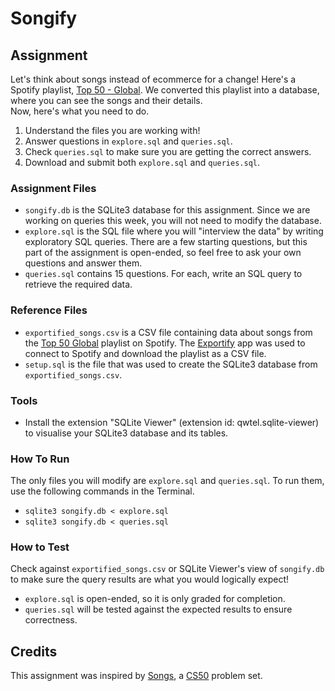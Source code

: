 # Songify
## Assignment
Let's think about songs instead of ecommerce for a change! Here's a Spotify playlist, [Top 50 - Global](https://open.spotify.com/playlist/37i9dQZEVXbMDoHDwVN2tF?si=bceb3d1ad17443a5). We converted this playlist into a database, where you can see the songs and their details.  
Now, here's what you need to do.
1. Understand the files you are working with!
2. Answer questions in `explore.sql` and `queries.sql`.
3. Check `queries.sql` to make sure you are getting the correct answers.
4. Download and submit both `explore.sql` and `queries.sql`.

### Assignment Files
* `songify.db` is the SQLite3 database for this assignment. Since we are working on queries this week, you will not need to modify the database.
* `explore.sql` is the SQL file where you will "interview the data" by writing exploratory SQL queries. There are a few starting questions, but this part of the assignment is open-ended, so feel free to ask your own questions and answer them.
* `queries.sql` contains 15 questions. For each, write an SQL query to retrieve the required data.

### Reference Files
* `exportified_songs.csv` is a CSV file containing data about songs from the [Top 50 Global](https://open.spotify.com/playlist/37i9dQZEVXbMDoHDwVN2tF?si=8270f719f0484044) playlist on Spotify. The [Exportify](https://exportify.net/) app was used to connect to Spotify and download the playlist as a CSV file.
* `setup.sql` is the file that was used to create the SQLite3 database from `exportified_songs.csv`.

### Tools
* Install the extension "SQLite Viewer" (extension id: qwtel.sqlite-viewer) to visualise your SQLite3 database and its tables.

### How To Run
The only files you will modify are `explore.sql` and  `queries.sql`. To run them, use the following commands in the Terminal.
* `sqlite3 songify.db < explore.sql`
* `sqlite3 songify.db < queries.sql`

### How to Test
Check against `exportified_songs.csv` or SQLite Viewer's view of `songify.db` to make sure the query results are what you would logically expect!  
* `explore.sql` is open-ended, so it is only graded for completion.
* `queries.sql` will be tested against the expected results to ensure correctness.

## Credits
This assignment was inspired by [Songs](https://cs50.harvard.edu/x/2024/psets/7/songs/), a [CS50](https://www.youtube.com/cs50) problem set.

